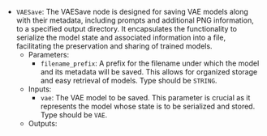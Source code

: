 - `VAESave`: The VAESave node is designed for saving VAE models along with their metadata, including prompts and additional PNG information, to a specified output directory. It encapsulates the functionality to serialize the model state and associated information into a file, facilitating the preservation and sharing of trained models.
    - Parameters:
        - `filename_prefix`: A prefix for the filename under which the model and its metadata will be saved. This allows for organized storage and easy retrieval of models. Type should be `STRING`.
    - Inputs:
        - `vae`: The VAE model to be saved. This parameter is crucial as it represents the model whose state is to be serialized and stored. Type should be `VAE`.
    - Outputs:

